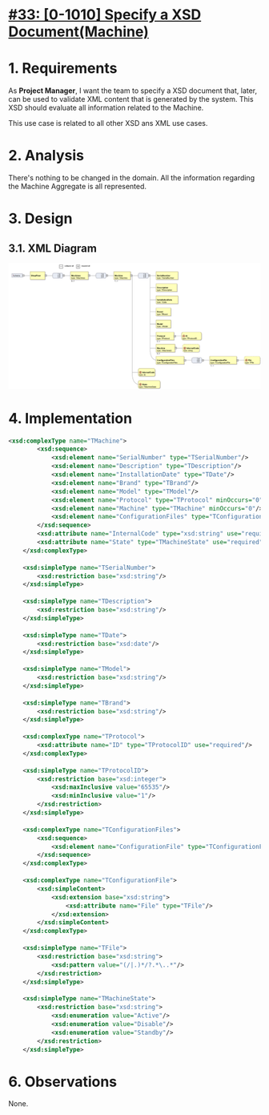 # [#33: [0-1010] Specify a XSD Document(Machine)](https://bitbucket.org/pjoliveira/lei_isep_2019_20_sem4_2db_1180573_1180715_1180723_1180712/issues/33/0-1010-specify-a-xsd-document-machines)

# 1. Requirements

As **Project Manager**, I want the team to specify a XSD document that, later, can be used to validate XML content that is generated by the system.
This XSD should evaluate all information related to the Machine.

This use case is related to all other XSD ans XML use cases.

# 2. Analysis

There's nothing to be changed in the domain. All the information regarding the Machine Aggregate is all represented.

# 3. Design

## 3.1. XML Diagram

![](machine.png)

# 4. Implementation

```xml
<xsd:complexType name="TMachine">
        <xsd:sequence>
            <xsd:element name="SerialNumber" type="TSerialNumber"/>
            <xsd:element name="Description" type="TDescription"/>
            <xsd:element name="InstallationDate" type="TDate"/>
            <xsd:element name="Brand" type="TBrand"/>
            <xsd:element name="Model" type="TModel"/>
            <xsd:element name="Protocol" type="TProtocol" minOccurs="0"/>
            <xsd:element name="Machine" type="TMachine" minOccurs="0"/>
            <xsd:element name="ConfigurationFiles" type="TConfigurationFiles" minOccurs="1"/>
        </xsd:sequence>
        <xsd:attribute name="InternalCode" type="xsd:string" use="required"/>
        <xsd:attribute name="State" type="TMachineState" use="required"/>
    </xsd:complexType>

    <xsd:simpleType name="TSerialNumber">
        <xsd:restriction base="xsd:string"/>
    </xsd:simpleType>

    <xsd:simpleType name="TDescription">
        <xsd:restriction base="xsd:string"/>
    </xsd:simpleType>

    <xsd:simpleType name="TDate">
        <xsd:restriction base="xsd:date"/>
    </xsd:simpleType>

    <xsd:simpleType name="TModel">
        <xsd:restriction base="xsd:string"/>
    </xsd:simpleType>

    <xsd:simpleType name="TBrand">
        <xsd:restriction base="xsd:string"/>
    </xsd:simpleType>

    <xsd:complexType name="TProtocol">
        <xsd:attribute name="ID" type="TProtocolID" use="required"/>
    </xsd:complexType>

    <xsd:simpleType name="TProtocolID">
        <xsd:restriction base="xsd:integer">
            <xsd:maxInclusive value="65535"/>
            <xsd:minInclusive value="1"/>
        </xsd:restriction>
    </xsd:simpleType>

    <xsd:complexType name="TConfigurationFiles">
        <xsd:sequence>
            <xsd:element name="ConfigurationFile" type="TConfigurationFile" maxOccurs="unbounded"/>
        </xsd:sequence>
    </xsd:complexType>

    <xsd:complexType name="TConfigurationFile">
        <xsd:simpleContent>
            <xsd:extension base="xsd:string">
                <xsd:attribute name="File" type="TFile"/>
            </xsd:extension>
        </xsd:simpleContent>       
    </xsd:complexType>

    <xsd:simpleType name="TFile">
        <xsd:restriction base="xsd:string">
            <xsd:pattern value="(/|.)*/?.*\..*"/>
        </xsd:restriction>
    </xsd:simpleType>

    <xsd:simpleType name="TMachineState">
        <xsd:restriction base="xsd:string">
            <xsd:enumeration value="Active"/>
            <xsd:enumeration value="Disable"/>
            <xsd:enumeration value="Standby"/>
        </xsd:restriction>
    </xsd:simpleType>
```

# 6. Observations

None.



